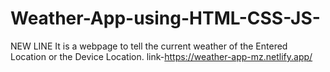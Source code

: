 # Weather-App-using-HTML-CSS-JS-
NEW LINE 
It is a webpage to tell the current weather of the Entered Location or the Device Location.
link-<https://weather-app-mz.netlify.app/>
